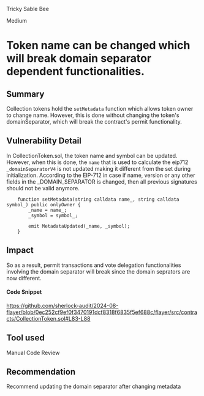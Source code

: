 Tricky Sable Bee

Medium

# Token name can be changed which will break domain separator dependent functionalities.

## Summary

Collection tokens hold the `setMetadata` function which allows token owner to change name. However, this is done without changing the token's domainSeparator, which will break the contract's permit functionality.

## Vulnerability Detail

In CollectionToken.sol, the token name and symbol can be updated. However, when this is done, the `name` that is used to calculate the eip712 `_domainSeparatorV4` is not updated making it different from the set during initialization. According to the EIP-712 in case if name, version or any other fields in the _DOMAIN_SEPARATOR is changed, then all previous signatures should not be valid anymore.

```solidity
    function setMetadata(string calldata name_, string calldata symbol_) public onlyOwner {
        _name = name_;
        _symbol = symbol_;

        emit MetadataUpdated(_name, _symbol);
    }
```

## Impact

So as a result, permit transactions and vote delegation functionalities involving the domain separator will break since the domain seprators are now different.
#### Code Snippet

https://github.com/sherlock-audit/2024-08-flayer/blob/0ec252cf9ef0f3470191dcf8318f6835f5ef688c/flayer/src/contracts/CollectionToken.sol#L83-L88

## Tool used
Manual Code Review

## Recommendation

Recommend updating the domain separator after changing metadata